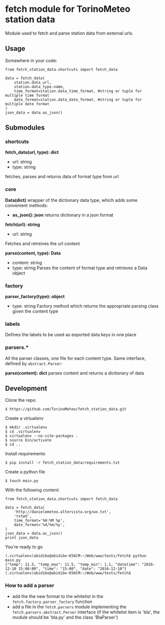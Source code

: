 # fetch module for TorinoMeteo station data

Module used to fetch and parse station data from external urls.

## Usage

Somewhere in your code:

    from fetch_station_data.shortcuts import fetch_data

    data = fetch_data(
        station.data_url,
        station.data_type.name,
        time_format=station.data_time_format, #string or tuple for multiple time format
        date_format=station.data_date_format, #string or tuple for multiple date format
    )
    json_data = data.as_json()

## Submodules

### shortcuts

**fetch_data(url, type): dict**
- url: string
- type: string

fetches, parses and returns data of format type from url

### core

**Data(dict)**
wrapper of the dictionary data type, which adds some convenient methods:

- **as_json(): json**
  returns dictionary in a json format

**fetch(url): string**
- url: string

Fetches and retreives the url content

**parse(content, type): Data**
- content: string
- type: string
Parses the content of format type and retrieves a Data object

### factory

**parser_factory(type): object**
- type: string
Factory method which returns the appropriate parsing class given the content type

### labels

Defines the labels to be used as exported data keys in one place

### parsers.*

All the parser classes, one file for each content type. Same interface, defined by `abstract.Parser`:

**parse(content): dict**
parses content and returns a dictionary of data

## Development

Clone the repo:

    $ https://github.com/TorinoMeteo/fetch_station_data.git

Create a virtualenv

    $ mkdir .virtualenv
    $ cd .virtualenv
    $ virtualenv --no-site-packages .
    $ source bin/activate
    $ cd ..

Install requirements

    $ pip install -r fetch_station_data/requirements.txt

Create a python file

    $ touch main.py

With the following content:


    from fetch_station_data.shortcuts import fetch_data

    data = fetch_data(
        'http://danielemeteo.altervista.org/wx.txt',
        'txtwd',
        time_format='%H:%M %p',
        date_format='%d/%m/%y',
    )
    json_data = data.as_json()
    print json_data

You're ready to go

    (.virtualenv)abidibo@abidibo-K56CM:~/Web/www/tests/fetch$ python main.py 
    {"temp": 11.5, "temp_max": 11.5, "temp_min": 1.1, "datetime": "2016-12-10 15:00:00", "time": "15:00", "date": "2016-12-10"}
    (.virtualenv)abidibo@abidibo-K56CM:~/Web/www/tests/fetch$


### How to add a parser

- add the the new format to the whitelist in the `fetch.factory.parser_factory` function
- add a file in the `fetch.parsers` module implementing the `fetch.parsers.abstract.Parser` interface (if the whitelist item is 'bla', the module should be 'bla.py' and the class 'BlaParser')
